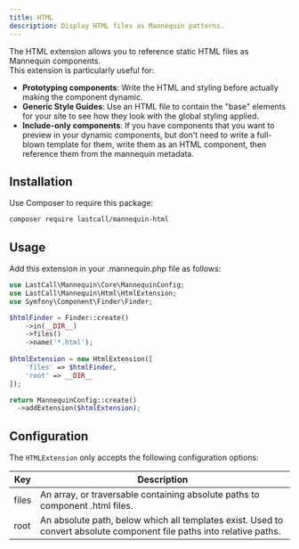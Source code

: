```yaml
---
title: HTML
description: Display HTML files as Mannequin patterns.
---
```

The HTML extension allows you to reference static HTML files as Mannequin components.  
This extension is particularly useful for:
* **Prototyping components**: Write the HTML and styling before actually making the component dynamic.
* **Generic Style Guides**: Use an HTML file to contain the "base" elements for your site to see how they look with the global styling applied.
* **Include-only components**: If you have components that you want to preview in your dynamic components, but don't need to write a full-blown template for them, write them as an HTML component, then reference them from the mannequin metadata.

## Installation
Use Composer to require this package:
```bash
composer require lastcall/mannequin-html
```

## Usage

Add this extension in your .mannequin.php file as follows:
```php
use LastCall\Mannequin\Core\MannequinConfig;
use LastCall\Mannequin\Html\HtmlExtension;
use Symfony\Component\Finder\Finder;

$htmlFinder = Finder::create()
    ->in(__DIR__)
    ->files()
    ->name('*.html');
    
$htmlExtension = new HtmlExtension([
    'files' => $htmlFinder,
    'root' => __DIR__
]);

return MannequinConfig::create()
  ->addExtension($htmlExtension);
```

## Configuration

The `HTMLExtension` only accepts the following configuration options:

| Key | Description |
| --- | ----------- |
| files | An array, or traversable containing absolute paths to component .html files. |
| root  | An absolute path, below which all templates exist.  Used to convert absolute component file paths into relative paths. |
